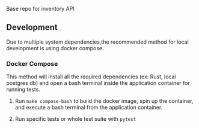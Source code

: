 Base repo for inventory API

## Development
Due to multiple system dependencies,the recommended method for local development is using docker compose. 

### Docker Compose
This method will install all the required dependencies (ex: Rust, local postgres db) and open a bash terminal inside the application container for running tests.

1. Run `make compose-bash` to build the docker image, spin up the container, and execute a bash terminal from the application container.

2. Run specific tests or whole test suite with `pytest`
